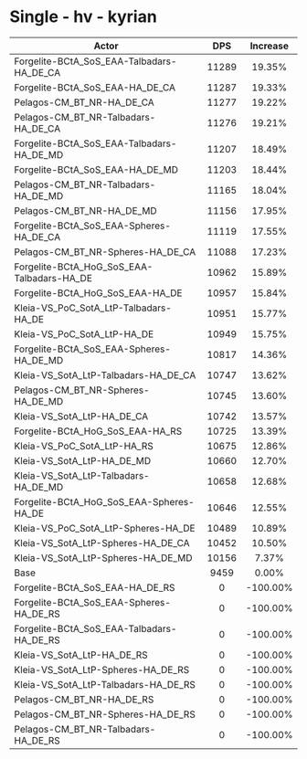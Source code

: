 # Single - hv - kyrian
| Actor | DPS | Increase |
|---|:---:|:---:|
|Forgelite-BCtA_SoS_EAA-Talbadars-HA_DE_CA|11289|19.35%|
|Forgelite-BCtA_SoS_EAA-HA_DE_CA|11287|19.33%|
|Pelagos-CM_BT_NR-HA_DE_CA|11277|19.22%|
|Pelagos-CM_BT_NR-Talbadars-HA_DE_CA|11276|19.21%|
|Forgelite-BCtA_SoS_EAA-Talbadars-HA_DE_MD|11207|18.49%|
|Forgelite-BCtA_SoS_EAA-HA_DE_MD|11203|18.44%|
|Pelagos-CM_BT_NR-Talbadars-HA_DE_MD|11165|18.04%|
|Pelagos-CM_BT_NR-HA_DE_MD|11156|17.95%|
|Forgelite-BCtA_SoS_EAA-Spheres-HA_DE_CA|11119|17.55%|
|Pelagos-CM_BT_NR-Spheres-HA_DE_CA|11088|17.23%|
|Forgelite-BCtA_HoG_SoS_EAA-Talbadars-HA_DE|10962|15.89%|
|Forgelite-BCtA_HoG_SoS_EAA-HA_DE|10957|15.84%|
|Kleia-VS_PoC_SotA_LtP-Talbadars-HA_DE|10951|15.77%|
|Kleia-VS_PoC_SotA_LtP-HA_DE|10949|15.75%|
|Forgelite-BCtA_SoS_EAA-Spheres-HA_DE_MD|10817|14.36%|
|Kleia-VS_SotA_LtP-Talbadars-HA_DE_CA|10747|13.62%|
|Pelagos-CM_BT_NR-Spheres-HA_DE_MD|10745|13.60%|
|Kleia-VS_SotA_LtP-HA_DE_CA|10742|13.57%|
|Forgelite-BCtA_HoG_SoS_EAA-HA_RS|10725|13.39%|
|Kleia-VS_PoC_SotA_LtP-HA_RS|10675|12.86%|
|Kleia-VS_SotA_LtP-HA_DE_MD|10660|12.70%|
|Kleia-VS_SotA_LtP-Talbadars-HA_DE_MD|10658|12.68%|
|Forgelite-BCtA_HoG_SoS_EAA-Spheres-HA_DE|10646|12.55%|
|Kleia-VS_PoC_SotA_LtP-Spheres-HA_DE|10489|10.89%|
|Kleia-VS_SotA_LtP-Spheres-HA_DE_CA|10452|10.50%|
|Kleia-VS_SotA_LtP-Spheres-HA_DE_MD|10156|7.37%|
|Base|9459|0.00%|
|Forgelite-BCtA_SoS_EAA-HA_DE_RS|0|-100.00%|
|Forgelite-BCtA_SoS_EAA-Spheres-HA_DE_RS|0|-100.00%|
|Forgelite-BCtA_SoS_EAA-Talbadars-HA_DE_RS|0|-100.00%|
|Kleia-VS_SotA_LtP-HA_DE_RS|0|-100.00%|
|Kleia-VS_SotA_LtP-Spheres-HA_DE_RS|0|-100.00%|
|Kleia-VS_SotA_LtP-Talbadars-HA_DE_RS|0|-100.00%|
|Pelagos-CM_BT_NR-HA_DE_RS|0|-100.00%|
|Pelagos-CM_BT_NR-Spheres-HA_DE_RS|0|-100.00%|
|Pelagos-CM_BT_NR-Talbadars-HA_DE_RS|0|-100.00%|
